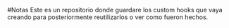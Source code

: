 #Notas
Este es un repositorio donde guardare los custom hooks que vaya creando para posteriormente reutilizarlos o ver como fueron hechos.